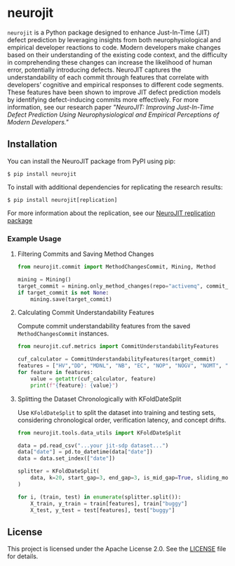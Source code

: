 # neurojit

`neurojit` is a Python package designed to enhance Just-In-Time (JIT) defect prediction by leveraging insights from both neurophysiological and empirical developer reactions to code. Modern developers make changes based on their understanding of the existing code context, and the difficulty in comprehending these changes can increase the likelihood of human error, potentially introducing defects. NeuroJIT captures the understandability of each commit through features that correlate with developers’ cognitive and empirical responses to different code segments. These features have been shown to improve JIT defect prediction models by identifying defect-inducing commits more effectively. For more information, see our research paper *"NeuroJIT: Improving Just-In-Time Defect Prediction Using Neurophysiological and Empirical Perceptions of Modern Developers."*

## Installation

You can install the NeuroJIT package from PyPI using pip:

```Shell
$ pip install neurojit
```
To install with additional dependencies for replicating the research results:

```Shell
$ pip install neurojit[replication]
```

For more information about the replication, see our [NeuroJIT replication package](https://github.com/Verssae/NeuroJIT)

### Example Usage
1. Filtering Commits and Saving Method Changes

    ```python
    from neurojit.commit import MethodChangesCommit, Mining, Method

    mining = Mining()
    target_commit = mining.only_method_changes(repo="activemq", commit_hash="8f40a7")
    if target_commit is not None:
        mining.save(target_commit)
    ```
2. Calculating Commit Understandability Features

    Compute commit understandability features from the saved `MethodChangesCommit` instances.

    ```python
    from neurojit.cuf.metrics import CommitUnderstandabilityFeatures

    cuf_calculator = CommitUnderstandabilityFeatures(target_commit)
    features = ["HV","DD", "MDNL", "NB", "EC", "NOP", "NOGV", "NOMT", "II", "TE", "DD_HV"]
    for feature in features:
        value = getattr(cuf_calculator, feature)
        print(f"{feature}: {value}")
    ```

3. Splitting the Dataset Chronologically with KFoldDateSplit

    Use `KFoldDateSplit` to split the dataset into training and testing sets, considering chronological order, verification latency, and concept drifts.

    ```python
    from neurojit.tools.data_utils import KFoldDateSplit

    data = pd.read_csv("...your jit-sdp dataset...")
    data["date"] = pd.to_datetime(data["date"])
    data = data.set_index(["date"])

    splitter = KFoldDateSplit(
        data, k=20, start_gap=3, end_gap=3, is_mid_gap=True, sliding_months=1
    )

    for i, (train, test) in enumerate(splitter.split()):
        X_train, y_train = train[features], train["buggy"]
        X_test, y_test = test[features], test["buggy"]
    ```

## License

This project is licensed under the Apache License 2.0. See the [LICENSE](https://github.com/Verssae/NeuroJIT/blob/main/LICENSE) file for details.

